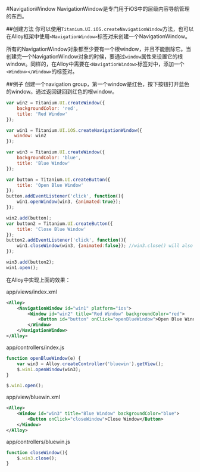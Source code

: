 #NavigationWindow
NavigationWindow是专门用于iOS中的层级内容导航管理的东西。

##创建方法
你可以使用`Titanium.UI.iOS.createNavigationWindow`方法，也可以在Alloy框架中使用`<NavigationWindow>`标签对来创建一个NavigationWindow。

所有的NavigationWindow对象都至少要有一个根window，并且不能删除它。当创建完一个NavigationWindow对象的时候，要通过`window`属性来设置它的根window。同样的，在Alloy中需要在`<NavigationWindow>`标签对中，添加一个`<Window></Window>`的标签对。

##例子
创建一个navigation group，第一个window是红色，按下按钮打开蓝色的window。通过返回键回到红色的根window。

```javascript
var win2 = Titanium.UI.createWindow({
    backgroundColor: 'red',
    title: 'Red Window'
});

var win1 = Titanium.UI.iOS.createNavigationWindow({
   window: win2
});

var win3 = Titanium.UI.createWindow({
    backgroundColor: 'blue',
    title: 'Blue Window'
});

var button = Titanium.UI.createButton({
    title: 'Open Blue Window'
});
button.addEventListener('click', function(){
    win1.openWindow(win3, {animated:true});
});

win2.add(button);
var button2 = Titanium.UI.createButton({
    title: 'Close Blue Window'
});
button2.addEventListener('click', function(){
    win1.closeWindow(win3, {animated:false}); //win3.close() will also work!!
});

win3.add(button2);
win1.open();
```

在Alloy中实现上面的效果：

app/views/index.xml
```xml
<Alloy>
    <NavigationWindow id="win1" platform="ios">
        <Window id="win2" title="Red Window" backgroundColor="red">
            <Button id="button" onClick="openBlueWindow">Open Blue Window</Button>
        </Window>
    </NavigationWindow>
</Alloy>
```

app/controllers/index.js
```javascript
function openBlueWindow(e) {
    var win3 = Alloy.createController('bluewin').getView();
    $.win1.openWindow(win3);
}

$.win1.open();
```

app/view/bluewin.xml
```xml
<Alloy>
    <Window id="win3" title="Blue Window" backgroundColor="blue">
        <Button onClick="closeWindow">Close Window</Button>
    </Window>
</Alloy>
```

app/controllers/bluewin.js
```javascript
function closeWindow(){
    $.win3.close();
}
```
